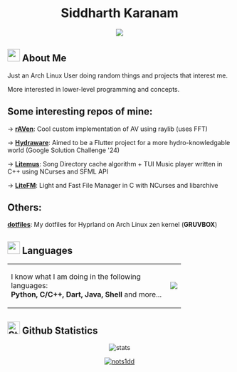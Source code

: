 <div align="center">

# Siddharth Karanam 
<a target="_blank" href="https://www.linkedin.com/in/siddharth-karanam/"> 
  <img src="https://img.shields.io/badge/LinkedIn-076678?style=for-the-badge&logo=linkedin&logoColor=white"> 
</a>

</div>

## <img src="https://cdn3.emoji.gg/emojis/2112_wave_animated.gif" width="28px" height="28px"> About Me

Just an Arch Linux User doing random things and projects that interest me. <br>

More interested in lower-level programming and concepts.

Some interesting repos of mine:
-------------------------------

-> **[rAVen](https://github.com/nots1dd/raven)**:           Cool custom implementation of AV using raylib (uses FFT)            

-> **[Hydraware](https://github.com/nots1dd/hydraware)**:   Aimed to be a Flutter project for a more hydro-knowledgable world (Google Solution Challenge '24)

-> **[Litemus](https://github.com/nots1dd/Litemus)**:       Song Directory cache algorithm + TUI Music player written in C++ using NCurses and SFML API

-> **[LiteFM](https://github.com/nots1dd/litefm)**:         Light and Fast File Manager in C with NCurses and libarchive

Others:
-------

**[dotfiles](https://github.com/nots1dd/dotfiles)**: My dotfiles for Hyprland on Arch Linux zen kernel (**GRUVBOX**)

## <img src="https://cdn3.emoji.gg/emojis/7809-pepe-noted.gif" width="28x" height="28px"> Languages

<div align="center">
<table>
<tr>
<td>
<div align="left">

I know what I am doing in the following <br>
languages: <br>
**Python, C/C++, Dart, Java, Shell** and more...

</div>
</td>
<td>
<img align="right" src="http://github-profile-summary-cards.vercel.app/api/cards/repos-per-language?username=nots1dd&theme=gruvbox" />
</td>
  
</tr>
</table>
</div>

## <img src="https://cdn3.emoji.gg/emojis/9230-stats.png" width="28px" height="28px" alt="Stats"> Github Statistics

<div align="center">
<img align="center" src="http://github-profile-summary-cards.vercel.app/api/cards/profile-details?username=nots1dd&theme=gruvbox" alt="stats" />

[![nots1dd](https://github-readme-stats.vercel.app/api?username=nots1dd)](https://github.com/anuraghazra/github-readme-stats)
</div>
